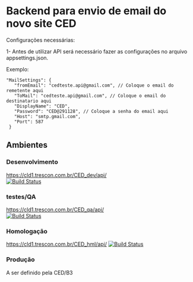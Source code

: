 # Backend para envio de email do novo site CED

Configurações necessárias:

1- Antes de utilizar API será necessário fazer as configurações no arquivo appsettings.json. 

Exemplo:
 ```
 "MailSettings": {
    "fromEmail": "cedteste.api@gmail.com", // Coloque o email do remetente aqui
    "ToMail": "cedteste.api@gmail.com", // Coloque o email do destinatario aqui
    "DisplayName": "CED",
    "Password": "CED@291128", // Coloque a senha do email aqui
    "Host": "smtp.gmail.com",
    "Port": 587
  }
  ```

## Ambientes

### Desenvolvimento

https://cld1.trescon.com.br/CED_dev/api/  
[![Build Status](http://192.168.1.64:8999/api/badges/CED/back/status.svg?ref=refs/heads/dev)](http://192.168.1.64:8999/CED/back)  

### testes/QA

https://cld1.trescon.com.br/CED_qa/api/  
[![Build Status](http://192.168.1.64:8999/api/badges/CED/back/status.svg?ref=refs/heads/qa)](http://192.168.1.64:8999/CED/back)  

### Homologação

https://cld1.trescon.com.br/CED_hml/api/ 
[![Build Status](http://192.168.1.64:8999/api/badges/CED/back/status.svg?ref=refs/heads/hml)](http://192.168.1.64:8999/CED/back)  

### Produção

A ser definido pela CED/B3
